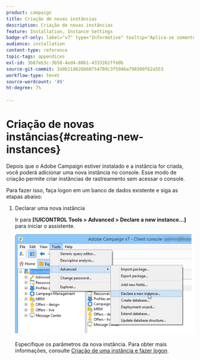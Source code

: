 ```yaml
---
product: campaign
title: Criação de novas instâncias
description: Criação de novas instâncias
feature: Installation, Instance Settings
badge-v7-only: label="v7" type="Informative" tooltip="Aplica-se somente ao Campaign Classic v7"
audience: installation
content-type: reference
topic-tags: appendices
exl-id: 3b87eb3c-3b50-4ed4-80b1-4333261ffe0b
source-git-commit: 3a9b21d626b60754789c3f594ba798309f62a553
workflow-type: tm+mt
source-wordcount: '89'
ht-degree: 7%

---
```


# Criação de novas instâncias{#creating-new-instances}



Depois que o Adobe Campaign estiver instalado e a instância for criada, você poderá adicionar uma nova instância no console. Esse modo de criação permite criar instâncias de rastreamento sem acessar o console.

Para fazer isso, faça logon em um banco de dados existente e siga as etapas abaixo:

1. Declarar uma nova instância

   Ir para **[!UICONTROL Tools > Advanced > Declare a new instance...]** para iniciar o assistente.

   ![](assets/s_ncs_install_declare_instance_menu.png)

   Especifique os parâmetros da nova instância. Para obter mais informações, consulte [Criação de uma instância e fazer logon](../../installation/using/creating-an-instance-and-logging-on.md).
